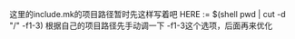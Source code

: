 这里的include.mk的项目路径暂时先这样写着吧
HERE := $(shell pwd | cut -d "/" -f1-3)
根据自己的项目路径先手动调一下 -f1-3这个选项，后面再来优化
